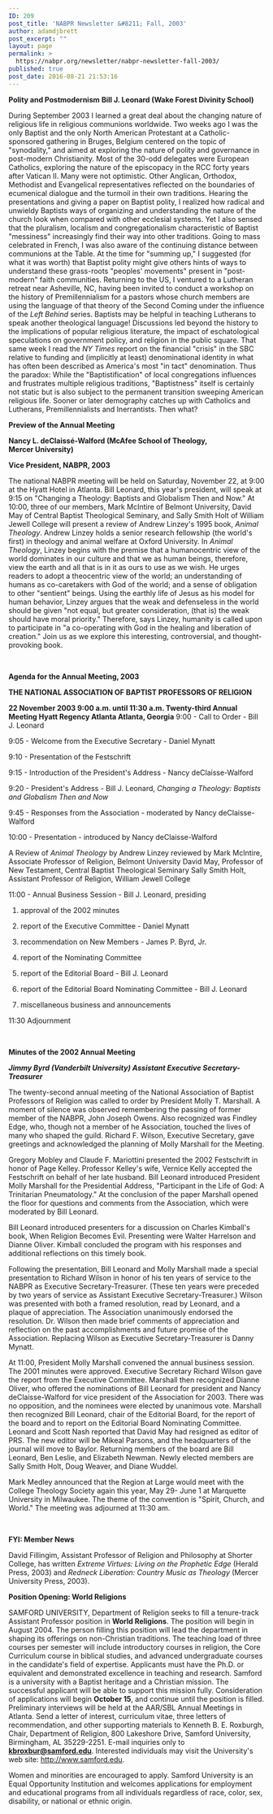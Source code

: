 ```yaml
---
ID: 209
post_title: 'NABPR Newsletter &#8211; Fall, 2003'
author: adamdjbrett
post_excerpt: ""
layout: page
permalink: >
  https://nabpr.org/newsletter/nabpr-newsletter-fall-2003/
published: true
post_date: 2016-08-21 21:53:16
---
```

<b>Polity and Postmodernism</b>
<b>Bill J. Leonard (Wake Forest Divinity School)</b>

During September 2003 I learned a great deal about the changing nature of religious life in religious communions worldwide. Two weeks ago I was the only Baptist and the only North American Protestant at a Catholic-sponsored gathering in Bruges, Belgium centered on the topic of "synodality," and aimed at exploring the nature of polity and governance in post-modern Christianity. Most of the 30-odd delegates were European Catholics, exploring the nature of the episcopacy in the RCC forty years after Vatican II. Many were not optimistic. Other Anglican, Orthodox, Methodist and Evangelical representatives reflected on the boundaries of ecumenical dialogue and the turmoil in their own traditions. Hearing the presentations and giving a paper on Baptist polity, I realized how radical and unwieldy Baptists ways of organizing and understanding the nature of the church look when compared with other ecclesial systems. Yet I also sensed that the pluralism, localism and congregationalism characteristic of Baptist "messiness" increasingly find their way into other traditions. Going to mass celebrated in French, I was also aware of the continuing distance between communions at the Table. At the time for "summing up," I suggested (for what it was worth) that Baptist polity might give others hints of ways to understand these grass-roots "peoples' movements" present in "post-modern" faith communities. Returning to the US, I ventured to a Lutheran retreat near Asheville, NC, having been invited to conduct a workshop on the history of Premillennialism for a pastors whose church members are using the language of that theory of the Second Coming under the influence of the <i>Left Behind</i> series. Baptists may be helpful in teaching Lutherans to speak another theological language! Discussions led beyond the history to the implications of popular religious literature, the impact of eschatological speculations on government policy, and religion in the public square. That same week I read the <i>NY Times</i> report on the financial "crisis" in the SBC relative to funding and (implicitly at least) denominational identity in what has often been described as America's most "in tact" denomination. Thus the paradox: While the "Baptistification" of local congregations influences and frustrates multiple religious traditions, "Baptistness" itself is certainly not static but is also subject to the permanent transition sweeping American religious life. Sooner or later demography catches up with Catholics and Lutherans, Premillennialists and Inerrantists. Then what?

<b>Preview of the Annual Meeting</b>

<b>Nancy L. deClaissé-Walford (McAfee School of Theology, Mercer </b><b>University) </b>

<b>Vice President, NABPR, 2003</b>

The national NABPR meeting will be held on Saturday, November 22, at 9:00 at the Hyatt Hotel in Atlanta. Bill Leonard, this year's president, will speak at 9:15 on "Changing a Theology: Baptists and Globalism Then and Now." At 10:00, three of our members, Mark McIntire of Belmont University, David May of Central Baptist Theological Seminary, and Sally Smith Holt of William Jewell College will present a review of Andrew Linzey's 1995 book, <i>Animal Theology</i>. Andrew Linzey holds a senior research fellowship (the world's first) in theology and animal welfare at Oxford University. In <i>Animal Theology</i>, Linzey begins with the premise that a humanocentric view of the world dominates in our culture and that we as human beings, therefore, view the earth and all that is in it as ours to use as we wish. He urges readers to adopt a theocentric view of the world; an understanding of humans as co-caretakers with God of the world; and a sense of obligation to other "sentient" beings. Using the earthly life of Jesus as his model for human behavior, Linzey argues that the weak and defenseless in the world should be given "not equal, but greater consideration, (that is) the weak should have moral priority." Therefore, says Linzey, humanity is called upon to participate in "a co-operating with God in the healing and liberation of creation." Join us as we explore this interesting, controversial, and thought-provoking book.

&nbsp;

<b>
Agenda for the Annual Meeting, 2003</b>

<b>THE NATIONAL ASSOCIATION OF BAPTIST PROFESSORS OF RELIGION</b>

<b>22 November 2003
9:00 a.m. until 11:30 a.m.
Twenty-third Annual Meeting
Hyatt Regency Atlanta
Atlanta, Georgia</b>
9:00 - Call to Order - Bill J. Leonard

9:05 - Welcome from the Executive Secretary - Daniel Mynatt

9:10 - Presentation of the Festschrift

9:15 - Introduction of the President's Address - Nancy deClaisse-Walford

9:20 - President's Address - Bill J. Leonard,
<i>Changing a Theology: Baptists and Globalism Then and Now</i>

9:45 - Responses from the Association - moderated by Nancy deClaisse-Walford

10:00 - Presentation - introduced by Nancy deClaisse-Walford

A Review of <i>Animal Theology </i>by Andrew Linzey
reviewed by Mark McIntire, Associate Professor of Religion, Belmont University
David May, Professor of New Testament, Central Baptist Theological Seminary
Sally Smith Holt, Assistant Professor of Religion, William Jewell College

11:00 - Annual Business Session - Bill J. Leonard, presiding

<ol>
<li>approval of the 2002 minutes</p></li>
<li><p>report of the Executive Committee - Daniel Mynatt</p></li>
<li><p>recommendation on New Members - James P. Byrd, Jr.</p></li>
<li><p>report of the Nominating Committee</p></li>
<li><p>report of the Editorial Board - Bill J. Leonard</p></li>
<li><p>report of the Editorial Board Nominating Committee - Bill J. Leonard</p></li>
<li><p>miscellaneous business and announcements</p></li>
</ol>

<p>11:30 Adjournment

&nbsp;

<b>Minutes of the 2002 Annual Meeting</b>

<b><i>J</i></b><b><i>immy Byrd (Vanderbilt University)
Assistant Executive Secretary-Treasurer</i></b>

The twenty-second annual meeting of the National Association of Baptist Professors of Religion was called to order by President Molly T. Marshall. A moment of silence was observed remembering the passing of former member of the NABPR, John Joseph Owens. Also recognized was Findley Edge, who, though not a member of he Association, touched the lives of many who shaped the guild. Richard F. Wilson, Executive Secretary, gave greetings and acknowledged the planning of Molly Marshall for the Meeting.

Gregory Mobley and Claude F. Mariottini presented the 2002 Festschrift in honor of Page Kelley. Professor Kelley's wife, Vernice Kelly accepted the Festschrift on behalf of her late husband. Bill Leonard introduced President Molly Marshall for the Presidential Address, "Participant in the Life of God: A Trinitarian Pneumatology." At the conclusion of the paper Marshall opened the floor for questions and comments from the Association, which were moderated by Bill Leonard.

Bill Leonard introduced presenters for a discussion on Charles Kimball's book, When Religion Becomes Evil. Presenting were Walter Harrelson and Dianne Oliver. Kimball concluded the program with his responses and additional reflections on this timely book.

Following the presentation, Bill Leonard and Molly Marshall made a special presentation to Richard Wilson in honor of his ten years of service to the NABPR as Executive Secretary-Treasurer. (These ten years were preceded by two years of service as Assistant Executive Secretary-Treasurer.) Wilson was presented with both a framed resolution, read by Leonard, and a plaque of appreciation. The Association unanimously endorsed the resolution. Dr. Wilson then made brief comments of appreciation and reflection on the past accomplishments and future promise of the Association. Replacing Wilson as Executive Secretary-Treasurer is Danny Mynatt.

At 11:00, President Molly Marshall convened the annual business session. The 2001 minutes were approved. Executive Secretary Richard Wilson gave the report from the Executive Committee. Marshall then recognized Dianne Oliver, who offered the nominations of Bill Leonard for president and Nancy deClaisse-Walford for vice president of the Association for 2003. There was no opposition, and the nominees were elected by unanimous vote. Marshall then recognized Bill Leonard, chair of the Editorial Board, for the report of the board and to report on the Editorial Board Nominating Committee. Leonard and Scott Nash reported that David May had resigned as editor of PRS. The new editor will be Mikeal Parsons, and the headquarters of the journal will move to Baylor. Returning members of the board are Bill Leonard, Ben Leslie, and Elizabeth Newman. Newly elected members are Sally Smith Holt, Doug Weaver, and Diane Wuddel.

Mark Medley announced that the Region at Large would meet with the College Theology Society again this year, May 29- June 1 at Marquette University in Milwaukee. The theme of the convention is "Spirit, Church, and World." The meeting was adjourned at 11:30 am.

&nbsp;

<b>FYI: Member News</b>

David Fillingim, Assistant Professor of Religion and Philosophy at Shorter
College, has written <i>Extreme Virtues: Living on the Prophetic Edge</i> (Herald
Press, 2003) and <i>Redneck Liberation: Country Music as Theology</i> (Mercer
University Press, 2003).

<b>Position Opening: World Religions</b>

SAMFORD UNIVERSITY, Department of Religion seeks to fill a tenure-track Assistant Professor position in <b>World Religions</b>. The position will begin in August 2004. The person filling this position will lead the department in shaping its offerings on non-Christian traditions. The teaching load of three courses per semester will include introductory courses in religion, the Core Curriculum course in biblical studies, and advanced undergraduate courses in the candidate's field of expertise. Applicants must have the Ph.D. or equivalent and demonstrated excellence in teaching and research. Samford is a university with a Baptist heritage and a Christian mission. The successful applicant will be able to support this mission fully. Consideration of applications will begin <b>October 15</b>, and continue until the position is filled. Preliminary interviews will be held at the AAR/SBL Annual Meetings in Atlanta. Send a letter of interest, curriculum vitae, three letters of recommendation, and other supporting materials to Kenneth B. E. Roxburgh, Chair, Department of Religion, 800 Lakeshore Drive, Samford University, Birmingham, AL 35229-2251. E-mail inquiries only to <b>kbroxbur@samford.edu</b>. Interested individuals may visit the University's web site: <a href="http://www.samford.edu/" rel="nofollow">http://www.samford.edu</a>.

Women and minorities are encouraged to apply. Samford University is an Equal Opportunity Institution and welcomes applications for employment and educational programs from all individuals regardless of race, color, sex, disability, or national or ethnic origin.